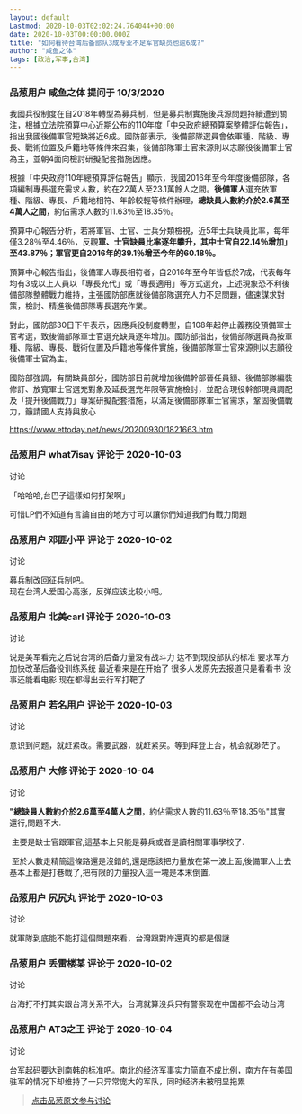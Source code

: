 ```yaml
---
layout: default
Lastmod: 2020-10-03T02:02:24.764044+00:00
date: 2020-10-03T00:00:00.000Z
title: "如何看待台湾后备部队3成专业不足军官缺员也逾6成?"
author: "咸鱼之体"
tags: [政治,军事,台湾]
---
```



### 品葱用户 **咸鱼之体** 提问于 10/3/2020
    
我國兵役制度在自2018年轉型為募兵制，但是募兵制實施後兵源問題持續遭到關注，根據立法院預算中心近期公布的110年度「中央政府總預算案整體評估報告」，指出我國後備軍官短缺將近6成。國防部表示，後備部隊選員會依軍種、階級、專長、戰術位置及戶籍地等條件來召集，後備部隊軍士官來源則以志願役後備軍士官為主，並朝4面向檢討研擬配套措施因應。  
  
根據「中央政府110年總預算評估報告」顯示，我國2016年至今年度後備部隊，各項編制專長選充需求人數，約在22萬人至23.1萬餘人之間。**後備軍人**選充依軍種、階級、專長、戶籍地相符、年齡較輕等條件辦理，**總缺員人數約介於2.6萬至4萬人之間**，約佔需求人數的11.63％至18.35％。  
  
預算中心報告分析，若將軍官、士官、士兵分類檢視，近5年士兵缺員比率，每年僅3.28％至4.46％，反觀**軍、士官缺員比率逐年攀升，其中士官自22.14％增加」至43.87％；軍官更自2016年的39.1％增至今年的60.18％。**  
  
預算中心報告指出，後備軍人專長相符者，自2016年至今年皆低於7成，代表每年均有3成以上人員以「專長充代」或「專長適用」等方式選充，上述現象恐不利後備部隊整體戰力維持，主張國防部應就後備部隊選充人力不足問題，儘速謀求對策，檢討、精進後備部隊專長選充作業。  
  
對此，國防部30日下午表示，因應兵役制度轉型，自108年起停止義務役預備軍士官考選，致後備部隊軍士官選充缺員逐年增加。國防部指出，後備部隊選員為按軍種、階級、專長、戰術位置及戶籍地等條件實施，後備部隊軍士官來源則以志願役後備軍士官為主。  
  
國防部強調，有關缺員部分，國防部目前就增加後備幹部晉任員額、後備部隊編裝修訂、放寬軍士官選充對象及延長選充年限等實施檢討，並配合現役幹部現員調配及「提升後備戰力」專案研擬配套措施，以滿足後備部隊軍士官需求，鞏固後備戰力，籲請國人支持與放心  
  
  
https://www.ettoday.net/news/20200930/1821663.htm
    
                

### 品葱用户 **what7isay** 评论于 2020-10-03
讨论

        
「哈哈哈,台巴子這樣如何打架啊」  
  
可惜LP們不知道有言論自由的地方寸可以讓你們知道我們有戰力問題
        
                

### 品葱用户 **邓匪小平** 评论于 2020-10-02
讨论

        
募兵制改回征兵制吧。  
现在台湾人爱国心高涨，反弹应该比较小吧。
        
                

### 品葱用户 **北美carl** 评论于 2020-10-03
讨论

        
说是美军看完之后说台湾的后备力量没有战斗力 达不到现役部队的标准 要求军方加快改革后备役训练系统 最近看来是在开始了 很多人发原先去报道只是看看书 没事还能看电影 现在都得出去行军打靶了
        
                

### 品葱用户 **若名用户** 评论于 2020-10-03
讨论

        
意识到问题，就赶紧改。需要武器，就赶紧买。等到拜登上台，机会就渺茫了。
        
                

### 品葱用户 **大修** 评论于 2020-10-04
讨论

        
**"總缺員人數約介於2.6萬至4萬人之間**，約佔需求人數的11.63％至18.35％"其實還行,問題不大.  
  
 主要是缺士官跟軍官,這基本上只能是募兵或者是讀相關軍事學校了.  
  
  
 至於人數走精簡這條路還是沒錯的,還是應該把力量放在第一波上面,後備軍人上去基本上都是打巷戰了,把有限的力量投入這一塊是本末倒置.
        
                

### 品葱用户 **尻尻丸** 评论于 2020-10-03
讨论

        
就軍隊到底能不能打這個問題來看，台灣跟對岸還真的都是個謎
        
                

### 品葱用户 **丢雷楼某** 评论于 2020-10-02
讨论

        
台海打不打其实跟台湾关系不大，台湾就算没兵只有警察现在中国都不会动台湾
        
                

### 品葱用户 **AT3之王** 评论于 2020-10-04
讨论

        
台军起码要达到南韩的标准吧。南北的经济军事实力简直不成比例，南方在有美国驻军的情况下却维持了一只异常庞大的军队，同时经济未被明显拖累
        
                





> [点击品葱原文参与讨论](https://pincong.rocks/question/31692)

